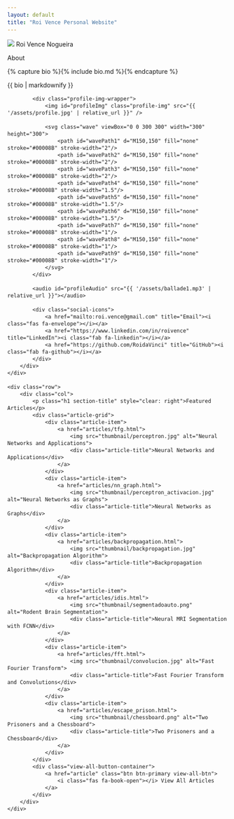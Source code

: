 ```yaml
---
layout: default
title: "Roi Vence Personal Website"
---
```


<main role="main" class="container-sm" style="max-width: 1080px">
    <div class="row">
        <div class="col">
            <p class="h1 mt-5 page-title">
                <img class="profile-img-small d-md-none" src="{{ '/assets/profile.jpg' | relative_url }}" />
                <span style="clear: right">Roi Vence Nogueira</span>
            </p>
            <p class="h4 section-title" style="clear: right">About</p>
            {% capture bio %}{% include bio.md %}{% endcapture %}
            <p>{{ bio | markdownify }}</p>
        </div>
        <div class="col-auto d-none d-md-block text-center">
            
            <div class="profile-img-wrapper">
                <img id="profileImg" class="profile-img" src="{{ '/assets/profile.jpg' | relative_url }}" />

                <svg class="wave" viewBox="0 0 300 300" width="300" height="300">
                    <path id="wavePath1" d="M150,150" fill="none" stroke="#00008B" stroke-width="2"/>
                    <path id="wavePath2" d="M150,150" fill="none" stroke="#00008B" stroke-width="2"/>
                    <path id="wavePath3" d="M150,150" fill="none" stroke="#00008B" stroke-width="2"/>
                    <path id="wavePath4" d="M150,150" fill="none" stroke="#00008B" stroke-width="1.5"/>
                    <path id="wavePath5" d="M150,150" fill="none" stroke="#00008B" stroke-width="1.5"/>
                    <path id="wavePath6" d="M150,150" fill="none" stroke="#00008B" stroke-width="1.5"/>
                    <path id="wavePath7" d="M150,150" fill="none" stroke="#00008B" stroke-width="1"/>
                    <path id="wavePath8" d="M150,150" fill="none" stroke="#00008B" stroke-width="1"/>
                    <path id="wavePath9" d="M150,150" fill="none" stroke="#00008B" stroke-width="1"/>
                </svg>
            </div>

            <audio id="profileAudio" src="{{ '/assets/ballade1.mp3' | relative_url }}"></audio>
            
            <div class="social-icons">
                <a href="mailto:roi.vence@gmail.com" title="Email"><i class="fas fa-envelope"></i></a>
                <a href="https://www.linkedin.com/in/roivence" title="LinkedIn"><i class="fab fa-linkedin"></i></a>
                <a href="https://github.com/RoidaVinci" title="GitHub"><i class="fab fa-github"></i></a>
            </div>
        </div>
    </div>
    
    <div class="row">
        <div class="col">
            <p class="h1 section-title" style="clear: right">Featured Articles</p>
            <div class="article-grid">
                <div class="article-item">
                    <a href="articles/tfg.html">
                        <img src="thumbnail/perceptron.jpg" alt="Neural Networks and Applications">
                        <div class="article-title">Neural Networks and Applications</div>
                    </a>
                </div>
                <div class="article-item">
                    <a href="articles/nn_graph.html">
                        <img src="thumbnail/perceptron_activacion.jpg" alt="Neural Networks as Graphs">
                        <div class="article-title">Neural Networks as Graphs</div>
                    </a>
                </div>
                <div class="article-item">
                    <a href="articles/backpropagation.html">
                        <img src="thumbnail/backpropagation.jpg" alt="Backpropagation Algorithm">
                        <div class="article-title">Backpropagation Algorithm</div>
                    </a>
                </div>
                <div class="article-item">
                    <a href="articles/idis.html">
                        <img src="thumbnail/segmentadoauto.png" alt="Rodent Brain Segmentation">
                        <div class="article-title">Neural MRI Segmentation with FCNN</div>
                    </a>
                </div>
                <div class="article-item">
                    <a href="articles/fft.html">
                        <img src="thumbnail/convolucion.jpg" alt="Fast Fourier Transform">
                        <div class="article-title">Fast Fourier Transform and Convolutions</div>
                    </a>
                </div>
                <div class="article-item">
                    <a href="articles/escape_prison.html">
                        <img src="thumbnail/chessboard.png" alt="Two Prisoners and a Chessboard">
                        <div class="article-title">Two Prisoners and a Chessboard</div>
                    </a>
                </div>
            </div>
            <div class="view-all-button-container">
                <a href="article" class="btn btn-primary view-all-btn">
                    <i class="fas fa-book-open"></i> View All Articles
                </a>
            </div>
        </div>
    </div>
</main>

<script>
document.addEventListener("DOMContentLoaded", function() {
    const profileImg = document.getElementById('profileImg');
    const profileAudio = document.getElementById('profileAudio');
    let isPlaying = false;

    const waves = [
        { R: 120, A: 10, n: 8, element: document.getElementById("wavePath1") },
        { R: 120, A: 10, n: 15, element: document.getElementById("wavePath2") },
        { R: 120, A: 10, n: 20, element: document.getElementById("wavePath3") },
        { R: 120, A: 6, n: 12, element: document.getElementById("wavePath4") },
        { R: 120, A: 6, n: 26, element: document.getElementById("wavePath5") },
        { R: 120, A: 6, n: 40, element: document.getElementById("wavePath6") },
        { R: 120, A: 2, n: 30, element: document.getElementById("wavePath7") },
        { R: 120, A: 2, n: 60, element: document.getElementById("wavePath8") },
        { R: 120, A: 2, n: 90, element: document.getElementById("wavePath9") }
    ];

    const points = 360;
    let rotation = 0;
    const maxRotation = 2 * Math.PI;

    // Function to generate wave path with rotation
    function generateWavePath(R, A, n, element, rotation = 0) {
        let d = "M";
        for (let i = 0; i <= points; i++) {
            let t = ((i / points) * 2 * Math.PI) + rotation;
            let x = 150 + (R + A * Math.cos(n * t)) * Math.cos(t);
            let y = 150 + (R + A * Math.cos(n * t)) * Math.sin(t);
            d += `${x},${y} `;
        }
        element.setAttribute("d", d);
    }

    // Initial wave path generation
    waves.forEach(wave => generateWavePath(wave.R, wave.A, wave.n, wave.element));

    // Handle image click for music and wave animation
    profileImg.addEventListener('click', function() {
        if (isPlaying) {
            profileAudio.pause();
        } else {
            profileAudio.play();
        }
        isPlaying = !isPlaying;
    });

    // Reset waves and music when audio ends
    profileAudio.addEventListener('ended', function() {
        isPlaying = false;
    });

    // Animate wave paths with rotation reset
    function animateWaves() {
        if (isPlaying) {
            rotation += 0.01;  // Increment rotation
            rotation = rotation % maxRotation;  // Keep rotation within 0 to 2π

            waves.forEach(wave => {
                generateWavePath(wave.R, wave.A, wave.n, wave.element, rotation);
            });
        }
        requestAnimationFrame(animateWaves);
    }

    animateWaves();
});
</script>


<link rel="stylesheet" href="https://cdnjs.cloudflare.com/ajax/libs/font-awesome/6.0.0-beta3/css/all.min.css">

<style>
    .social-icons {
        margin-top: 10px;
    }
    .social-icons a {
        margin: 0 10px;
        color: #000;
        font-size: 1.5rem;
    }

.profile-img-wrapper {
    position: relative;
    width: 300px; /* Set wrapper width to 300px */
    height: 300px; /* Set wrapper height to 300px */
    margin: 0 auto; /* Center the wrapper horizontally */
}

.profile-img {
    width: 240px; /* Set image width to 240px */
    height: 240px; /* Set image height to 240px */
    border-radius: 50%; /* Make the image round */
    position: absolute; /* Position it absolutely within the wrapper */
    top: 50%;
    left: 50%;
    transform: translate(-50%, -50%); /* Center the image within the wrapper */
    z-index: 0; /* Ensure the image appears on top */
}

.wave {
    position: absolute;
    top: 0;
    left: 0;
    pointer-events: none; /* Ensure the waves don't interfere with clicks */
    z-index: 1; /* Place the waves behind the image */
}

.wave path {
    transition: d 0.5s ease-in-out; /* Smooth transition for wave animation */
}

</style>
